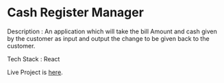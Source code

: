 # Cash Register Manager

Description : An application which will take the bill Amount and cash given by the customer as input and output the change to be given back to the customer.

Tech Stack : React

Live Project is [here](https://mark10-cashregisterapp.netlify.app/).
